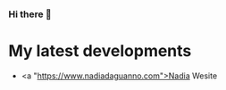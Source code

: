 ### Hi there 👋

<!--
**AndreaDagg/AndreaDagg** is a ✨ _special_ ✨ repository because its `README.md` (this file) appears on your GitHub profile. -->
<h1>My latest developments</h1>

- <a "https://www.nadiadaguanno.com">Nadia Wesite</a>
